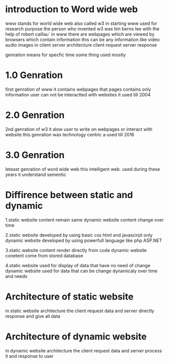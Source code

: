 # introduction to Word wide web
www stands for world wide web also called w3 in starting www used for research purpose 
the person who invented w3 was tim berns lee with the help of robert  caillau`
in www there are webpages which are viewed by browsers which contain information 
this can be any information like video audio images
in client server architecture client request  server response









genration means for specfic  time some thing used mostly

# 1.0 Genration
first genration of www it contains webpages that pages contains
only information  user can not be interactted with websites   it  used till 2004

# 2.0 Genration
2nd  genration of w3 it alow user to write on webpages or interact with website this genration was technology centric a used till 2016


# 3.0 Genration 

leteast genration of word wide web this intelligent web. used during these years
it understand sementic






# Diffirence between static and dynamic

1.static website content remain same
dynamic website content change over time


2.static website developed by using basic css html and javascirpt only
dynamic website developed by using powerfull language like php ASP.NET


3.static website content render directly from code
dynamic website  conetent come from stored database


4.static website used for display of data that have no need of change 
dynamic website used for data that can be change dynamicaly over time and needs







# Architecture of static website

in static website architecture the client  request  data and server directly response and give all data


# Architecture of dynamic website 

in dynamic website architecture  the client request  data and server process it and response  to 
user 